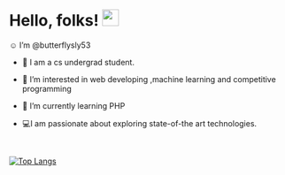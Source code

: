  # Hello, folks! <img src="https://raw.githubusercontent.com/MartinHeinz/MartinHeinz/master/wave.gif" width="30px">
 :relaxed: I’m @butterflysly53
 - :book: I am a cs undergrad student.
 - 👀 I’m interested in web developing ,machine learning and competitive programming
 - 🌱 I’m currently learning PHP

 - :computer:I am passionate about exploring state-of-the art technologies.
  
  
<!--  <h3 align="center">Github stats :bar_chart:</h3>
 
  [![Anurag's GitHub stats](https://github-readme-stats.vercel.app/api?username=butterflysly53&hide=contribs,stars&count_private=true&show_icons=true&theme=radical)
](https://github.com/anuraghazra/github-readme-stats)
-->
<br/>

 [![Top Langs](https://github-readme-stats.vercel.app/api/top-langs/?username=butterflysly53&layout=compact&theme=radical)](https://github.com/anuraghazra/github-readme-stats)
 

<!--<h4 align="center">Visitor's count :eyes:</h4>
<p align="center"><img src="https://profile-counter.glitch.me/{butterflysly53}/count.svg" alt="AnhellO :: Visitor's Count" /></p>
   [![trophy](https://github-profile-trophy.vercel.app/?username=butterflysly53&theme=onedark)](https://github.com/ryo-ma/github-profile-trophy)
  -->
